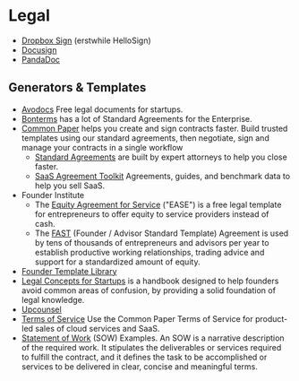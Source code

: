 # Legal

- [Dropbox Sign](https://www.hellosign.com) (erstwhile HelloSign)
- [Docusign](https://www.docusign.com)
- [PandaDoc](https://www.pandadoc.com)

## Generators & Templates

- [Avodocs](https://www.avodocs.com) Free legal documents for startups.
- [Bonterms](https://bonterms.com) has a lot of Standard Agreements for the Enterprise.
- [Common Paper](https://commonpaper.com) helps you create and sign contracts faster. Build trusted templates using our standard agreements, then negotiate, sign and manage your contracts in a single workflow
	- [Standard Agreements](https://commonpaper.com/standards/) are built by expert attorneys to help you close faster.
	- [SaaS Agreement Toolkit](https://commonpaper.com/resources/saas-agreement-toolkit) Agreements, guides, and benchmark data to help you sell SaaS.
- Founder Institute
	- The [Equity Agreement for Service](https://fi.co/ease) ("EASE") is a free legal template for entrepreneurs to offer equity to service providers instead of cash.
	- The [FAST](https://fi.co/fast) (Founder / Advisor Standard Template) Agreement is used by tens of thousands of entrepreneurs and advisors per year to establish productive working relationships, trading advice and support for a standardized amount of equity.
- [Founder Template Library](https://odteam.notion.site/Founder-Template-Library-e6b5781f3bb14b129b852e9d5f91d5fd)
- [Legal Concepts for Startups](https://handbook.clerky.com) is a handbook designed to help founders avoid common areas of confusion, by providing a solid foundation of legal knowledge.
- [Upcounsel](https://www.upcounsel.com)
- [Terms of Service](https://commonpaper.com/standards/terms-of-service/) Use the Common Paper Terms of Service for product-led sales of cloud services and SaaS.
- [Statement of Work](https://github.com/joelparkerhenderson/statement-of-work) (SOW) Examples. An SOW is a narrative description of the required work. It stipulates the deliverables or services required to fulfill the contract, and it defines the task to be accomplished or services to be delivered in clear, concise and meaningful terms.